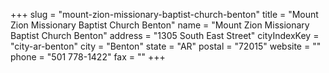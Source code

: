 +++
slug = "mount-zion-missionary-baptist-church-benton"
title = "Mount Zion Missionary Baptist Church Benton"
name = "Mount Zion Missionary Baptist Church Benton"
address = "1305 South East Street"
cityIndexKey = "city-ar-benton"
city = "Benton"
state = "AR"
postal = "72015"
website = ""
phone = "501 778-1422"
fax = ""
+++
